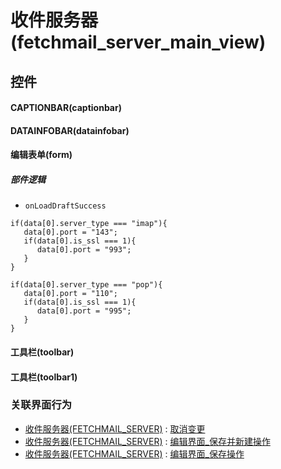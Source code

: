 # 收件服务器(fetchmail_server_main_view)  <!-- {docsify-ignore-all} -->



## 控件
#### CAPTIONBAR(captionbar)
#### DATAINFOBAR(datainfobar)
#### 编辑表单(form)

##### 部件逻辑
* `onLoadDraftSuccess`
```
if(data[0].server_type === "imap"){
   data[0].port = "143";
   if(data[0].is_ssl === 1){
      data[0].port = "993";
   }
}

if(data[0].server_type === "pop"){
   data[0].port = "110";
   if(data[0].is_ssl === 1){
      data[0].port = "995";
   }
}
```
#### 工具栏(toolbar)
#### 工具栏(toolbar1)


### 关联界面行为
  * [收件服务器(FETCHMAIL_SERVER)](module/mail/fetchmail_server) : [取消变更](module/mail/fetchmail_server#界面行为)
  * [收件服务器(FETCHMAIL_SERVER)](module/mail/fetchmail_server) : [编辑界面_保存并新建操作](module/mail/fetchmail_server#界面行为)
  * [收件服务器(FETCHMAIL_SERVER)](module/mail/fetchmail_server) : [编辑界面_保存操作](module/mail/fetchmail_server#界面行为)

<script>
 const { createApp } = Vue
  createApp({
    data() {
      return {

      }
    }
  }).use(ElementPlus).mount('#app')
</script>